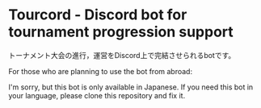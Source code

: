 # Tourcord - Discord bot for tournament progression support

トーナメント大会の進行，運営をDiscord上で完結させられるbotです。

For those who are planning to use the bot from abroad:

I'm sorry, but this bot is only available in Japanese.
If you need this bot in your language, please clone this repository and fix it.